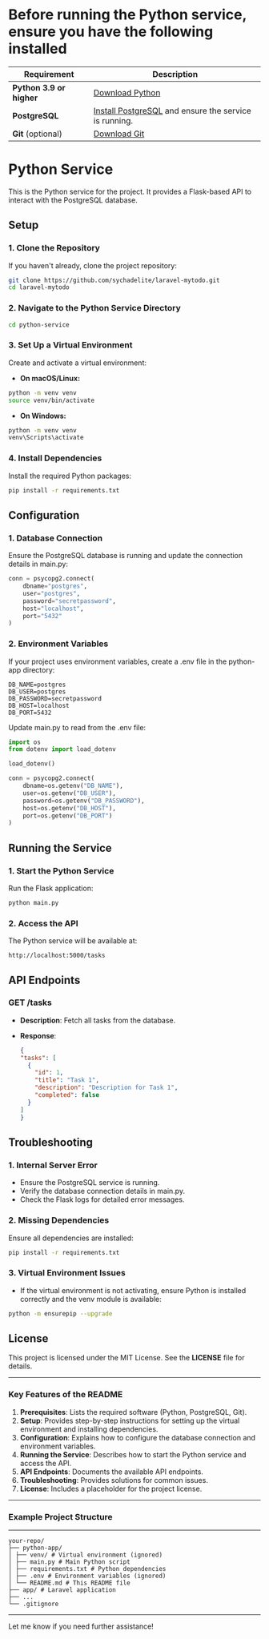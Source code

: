 # Before running the Python service, ensure you have the following installed

Requirement              | Description
------------------------ | ---------------------------------------------------------------------------------------------
**Python 3.9 or higher** | [Download Python](https://www.python.org/downloads/)
**PostgreSQL**           | [Install PostgreSQL](https://www.postgresql.org/download/) and ensure the service is running.
**Git** (optional)       | [Download Git](https://git-scm.com/downloads)

# Python Service

This is the Python service for the project. It provides a Flask-based API to interact with the PostgreSQL database.

## **Setup**

### **1\. Clone the Repository**

If you haven't already, clone the project repository:

```bash
git clone https://github.com/sychadelite/laravel-mytodo.git
cd laravel-mytodo
```

### **2\. Navigate to the Python Service Directory**

```bash
cd python-service
```

### **3\. Set Up a Virtual Environment**

Create and activate a virtual environment:

- **On macOS/Linux:**

```bash
python -m venv venv
source venv/bin/activate
```

- **On Windows:**

```bash
python -m venv venv
venv\Scripts\activate
```

### **4\. Install Dependencies**

Install the required Python packages:

```bash
pip install -r requirements.txt
```

## **Configuration**

### **1\. Database Connection**

Ensure the PostgreSQL database is running and update the connection details in main.py:

```python
conn = psycopg2.connect(
    dbname="postgres",
    user="postgres",
    password="secretpassword",
    host="localhost",
    port="5432"
)
```

### **2\. Environment Variables**

If your project uses environment variables, create a .env file in the python-app directory:

```env
DB_NAME=postgres
DB_USER=postgres
DB_PASSWORD=secretpassword
DB_HOST=localhost
DB_PORT=5432
```

Update main.py to read from the .env file:

```python
import os
from dotenv import load_dotenv

load_dotenv()

conn = psycopg2.connect(
    dbname=os.getenv("DB_NAME"),
    user=os.getenv("DB_USER"),
    password=os.getenv("DB_PASSWORD"),
    host=os.getenv("DB_HOST"),
    port=os.getenv("DB_PORT")
)
```

## **Running the Service**

### **1\. Start the Python Service**

Run the Flask application:

```bash
python main.py
```

### **2\. Access the API**

The Python service will be available at:

```
http://localhost:5000/tasks
```

## **API Endpoints**

### **GET /tasks**

- **Description**: Fetch all tasks from the database.
- **Response**:

  ```json
  {
  "tasks": [
    {
      "id": 1,
      "title": "Task 1",
      "description": "Description for Task 1",
      "completed": false
    }
  ]
  }
  ```

## **Troubleshooting**

### **1\. Internal Server Error**

- Ensure the PostgreSQL service is running.
- Verify the database connection details in main.py.
- Check the Flask logs for detailed error messages.

### **2\. Missing Dependencies**

Ensure all dependencies are installed:

```bash
pip install -r requirements.txt
```

### **3\. Virtual Environment Issues**

- If the virtual environment is not activating, ensure Python is installed correctly and the venv module is available:

```bash
python -m ensurepip --upgrade
```

## **License**

This project is licensed under the MIT License. See the **LICENSE** file for details.

--------------------------------------------------------------------------------

### **Key Features of the README**

1. **Prerequisites**: Lists the required software (Python, PostgreSQL, Git).
2. **Setup**: Provides step-by-step instructions for setting up the virtual environment and installing dependencies.
3. **Configuration**: Explains how to configure the database connection and environment variables.
4. **Running the Service**: Describes how to start the Python service and access the API.
5. **API Endpoints**: Documents the available API endpoints.
6. **Troubleshooting**: Provides solutions for common issues.
7. **License**: Includes a placeholder for the project license.

--------------------------------------------------------------------------------

### **Example Project Structure**

--------------------------------------------------------------------------------

```
your-repo/
├── python-app/
│ ├── venv/ # Virtual environment (ignored)
│ ├── main.py # Main Python script
│ ├── requirements.txt # Python dependencies
│ ├── .env # Environment variables (ignored)
│ └── README.md # This README file
├── app/ # Laravel application
├── ...
└── .gitignore
```

--------------------------------------------------------------------------------

Let me know if you need further assistance!
